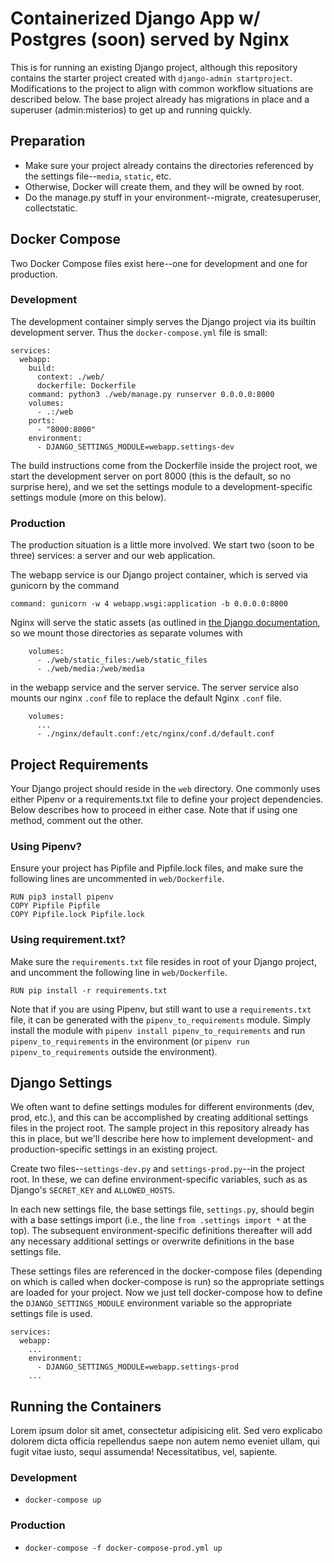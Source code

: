 # Containerized Django App w/ Postgres (soon) served by Nginx

This is for running an existing Django project, although this repository contains the starter project created with `django-admin startproject`. Modifications to the project to align with common workflow situations are described below. The base project already has migrations in place and a superuser (admin:misterios) to get up and running quickly.

## Preparation

- Make sure your project already contains the directories referenced by the settings file--`media`, `static`, etc.
- Otherwise, Docker will create them, and they will be owned by root.
- Do the manage.py stuff in your environment--migrate, createsuperuser, collectstatic.

## Docker Compose

Two Docker Compose files exist here--one for development and one for production.

### Development

The development container simply serves the Django project via its builtin development server. Thus the `docker-compose.yml` file is small:

```
services:
  webapp:
    build:
      context: ./web/
      dockerfile: Dockerfile
    command: python3 ./web/manage.py runserver 0.0.0.0:8000
    volumes:
      - .:/web
    ports:
      - "8000:8000"
    environment:
      - DJANGO_SETTINGS_MODULE=webapp.settings-dev
```

The build instructions come from the Dockerfile inside the project root, we start the development server on port 8000 (this is the default, so no surprise here), and we set the settings module to a development-specific settings module (more on this below).

### Production

The production situation is a little more involved. We start two (soon to be three) services: a server and our web application.

The webapp service is our Django project container, which is served via gunicorn by the command

```
command: gunicorn -w 4 webapp.wsgi:application -b 0.0.0.0:8000
```

Nginx will serve the static assets (as outlined in [the Django documentation](https://docs.djangoproject.com/en/2.1/howto/static-files/deployment/), so we mount those directories as separate volumes with

```
    volumes:
      - ./web/static_files:/web/static_files
      - ./web/media:/web/media
```

in the webapp service and the server service. The server service also mounts our nginx `.conf` file to replace the default Nginx `.conf` file.

```
    volumes:
      ...
      - ./nginx/default.conf:/etc/nginx/conf.d/default.conf
```

## Project Requirements

Your Django project should reside in the `web` directory. One commonly uses either Pipenv or a requirements.txt file to define your project dependencies. Below describes how to proceed in either case. Note that if using one method, comment out the other.

### Using Pipenv?

Ensure your project has Pipfile and Pipfile.lock files, and make sure the following lines are uncommented in `web/Dockerfile`.

```
RUN pip3 install pipenv
COPY Pipfile Pipfile
COPY Pipfile.lock Pipfile.lock
```

### Using requirement.txt?

Make sure the `requirements.txt` file resides in root of your Django project, and uncomment the following line in `web/Dockerfile`.

```
RUN pip install -r requirements.txt
```

Note that if you are using Pipenv, but still want to use a `requirements.txt` file, it can be generated with the `pipenv_to_requirements` module. Simply install the module with `pipenv install pipenv_to_requirements` and run `pipenv_to_requirements` in the environment (or `pipenv run pipenv_to_requirements` outside the environment).

## Django Settings

We often want to define settings modules for different environments (dev, prod, etc.), and this can be accomplished by creating additional settings files in the project root. The sample project in this repository already has this in place, but we'll describe here how to implement development- and production-specific settings in an existing project.

Create two files--`settings-dev.py` and `settings-prod.py`--in the project root. In these, we can define environment-specific variables, such as as Django's `SECRET_KEY` and `ALLOWED_HOSTS`.

In each new settings file, the base settings file, `settings.py`, should begin with a base settings import (i.e., the line `from .settings import *` at the top). The subsequent environment-specific definitions thereafter will add any necessary additional settings or overwrite definitions in the base settings file.

These settings files are referenced in the docker-compose files (depending on which is called when docker-compose is run) so the appropriate settings are loaded for your project.
Now we just tell docker-compose how to define the `DJANGO_SETTINGS_MODULE` environment variable so the appropriate settings file is used.

```
services:
  webapp:
    ...
    environment:
      - DJANGO_SETTINGS_MODULE=webapp.settings-prod
    ...
```

## Running the Containers

Lorem ipsum dolor sit amet, consectetur adipisicing elit. Sed vero explicabo dolorem dicta officia repellendus saepe non autem nemo eveniet ullam, qui fugit vitae iusto, sequi assumenda! Necessitatibus, vel, sapiente.

### Development

- `docker-compose up`

### Production

- `docker-compose -f docker-compose-prod.yml up`
